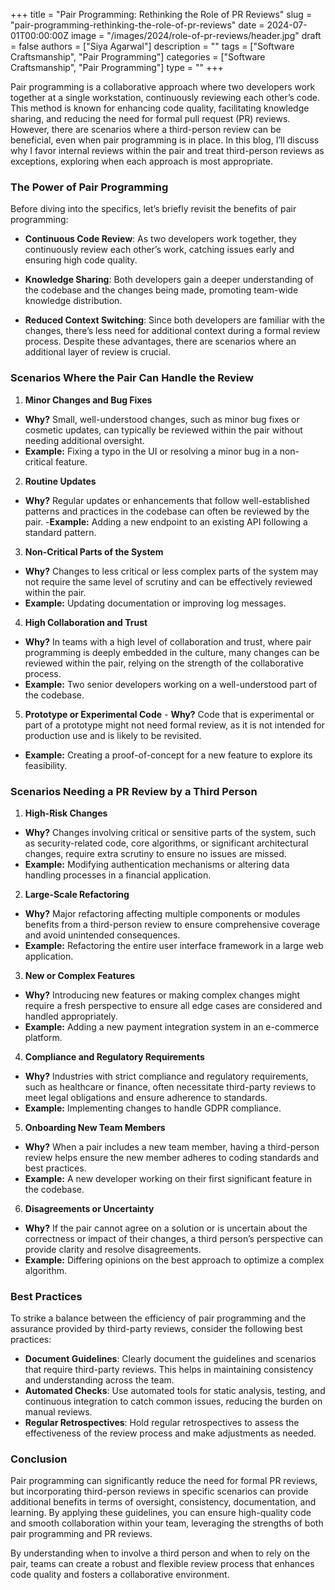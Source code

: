 +++
title = "Pair Programming: Rethinking the Role of PR Reviews"
slug = "pair-programming-rethinking-the-role-of-pr-reviews"
date = 2024-07-01T00:00:00Z
image = "/images/2024/role-of-pr-reviews/header.jpg" 
draft = false
authors = ["Siya Agarwal"]
description = ""
tags = ["Software Craftsmanship", "Pair Programming"]
categories = ["Software Craftsmanship", "Pair Programming"]
type = ""
+++


Pair programming is a collaborative approach where two developers work together at a single workstation, continuously reviewing each other’s code. This method is known for enhancing code quality, facilitating knowledge sharing, and reducing the need for formal pull request (PR) reviews. However, there are scenarios where a third-person review can be beneficial, even when pair programming is in place. In this blog, I’ll discuss why I favor internal reviews within the pair and treat third-person reviews as exceptions, exploring when each approach is most appropriate.

### The Power of Pair Programming

Before diving into the specifics, let’s briefly revisit the benefits of pair programming:

- **Continuous Code Review**: As two developers work together, they continuously review each other’s work, catching issues early and ensuring high code quality.

- **Knowledge Sharing**: Both developers gain a deeper understanding of the codebase and the changes being made, promoting team-wide knowledge distribution.

- **Reduced Context Switching**: Since both developers are familiar with the changes, there’s less need for additional context during a formal review process. Despite these advantages, there are scenarios where an additional layer of review is crucial.

### Scenarios Where the Pair Can Handle the Review

1. **Minor Changes and Bug Fixes**

- **Why?** Small, well-understood changes, such as minor bug fixes or cosmetic updates, can typically be reviewed within the pair without needing additional oversight.
- **Example:** Fixing a typo in the UI or resolving a minor bug in a non-critical feature.

2. **Routine Updates**

- **Why?** Regular updates or enhancements that follow well-established patterns and practices in the codebase can often be reviewed by the pair. -**Example:** Adding a new endpoint to an existing API following a standard pattern.

3. **Non-Critical Parts of the System**

- **Why?** Changes to less critical or less complex parts of the system may not require the same level of scrutiny and can be effectively reviewed within the pair.
- **Example:** Updating documentation or improving log messages.

4. **High Collaboration and Trust**

- **Why?** In teams with a high level of collaboration and trust, where pair programming is deeply embedded in the culture, many changes can be reviewed within the pair, relying on the strength of the collaborative process.
- **Example:** Two senior developers working on a well-understood part of the codebase.

5. **Prototype or Experimental Code** - **Why?** Code that is experimental or part of a prototype might not need formal review, as it is not intended for production use and is likely to be revisited.

- **Example:** Creating a proof-of-concept for a new feature to explore its feasibility.

### Scenarios Needing a PR Review by a Third Person

1. **High-Risk Changes**

- **Why?** Changes involving critical or sensitive parts of the system, such as security-related code, core algorithms, or significant architectural changes, require extra scrutiny to ensure no issues are missed.
- **Example:** Modifying authentication mechanisms or altering data handling processes in a financial application.

2. **Large-Scale Refactoring**

- **Why?** Major refactoring affecting multiple components or modules benefits from a third-person review to ensure comprehensive coverage and avoid unintended consequences.
- **Example:** Refactoring the entire user interface framework in a large web application.

3. **New or Complex Features**

- **Why?** Introducing new features or making complex changes might require a fresh perspective to ensure all edge cases are considered and handled appropriately.
- **Example:** Adding a new payment integration system in an e-commerce platform.

4. **Compliance and Regulatory Requirements**

- **Why?** Industries with strict compliance and regulatory requirements, such as healthcare or finance, often necessitate third-party reviews to meet legal obligations and ensure adherence to standards.
- **Example:** Implementing changes to handle GDPR compliance.

5. **Onboarding New Team Members**

- **Why?** When a pair includes a new team member, having a third-person review helps ensure the new member adheres to coding standards and best practices.
- **Example:** A new developer working on their first significant feature in the codebase.

6. **Disagreements or Uncertainty**

- **Why?** If the pair cannot agree on a solution or is uncertain about the correctness or impact of their changes, a third person’s perspective can provide clarity and resolve disagreements.
- **Example:** Differing opinions on the best approach to optimize a complex algorithm.

### Best Practices

To strike a balance between the efficiency of pair programming and the assurance provided by third-party reviews, consider the following best practices:

- **Document Guidelines**: Clearly document the guidelines and scenarios that require third-party reviews. This helps in maintaining consistency and understanding across the team.
- **Automated Checks**: Use automated tools for static analysis, testing, and continuous integration to catch common issues, reducing the burden on manual reviews.
- **Regular Retrospectives**: Hold regular retrospectives to assess the effectiveness of the review process and make adjustments as needed.

### Conclusion

Pair programming can significantly reduce the need for formal PR reviews, but incorporating third-person reviews in specific scenarios can provide additional benefits in terms of oversight, consistency, documentation, and learning. By applying these guidelines, you can ensure high-quality code and smooth collaboration within your team, leveraging the strengths of both pair programming and PR reviews.

By understanding when to involve a third person and when to rely on the pair, teams can create a robust and flexible review process that enhances code quality and fosters a collaborative environment.
